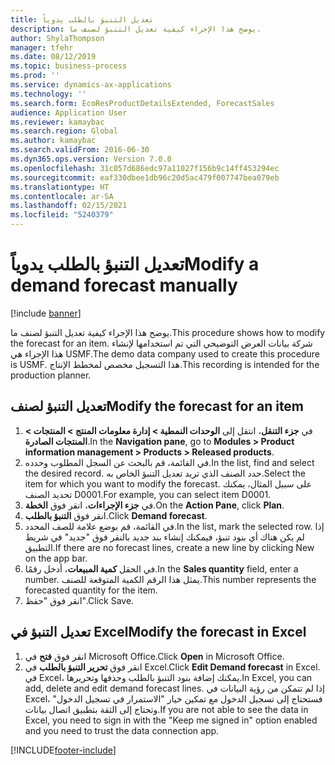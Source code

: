 ```yaml
---
title: تعديل التنبؤ بالطلب يدوياً
description: يوضح هذا الإجراء كيفية تعديل التنبؤ لصنف ما.
author: ShylaThompson
manager: tfehr
ms.date: 08/12/2019
ms.topic: business-process
ms.prod: ''
ms.service: dynamics-ax-applications
ms.technology: ''
ms.search.form: EcoResProductDetailsExtended, ForecastSales
audience: Application User
ms.reviewer: kamaybac
ms.search.region: Global
ms.author: kamaybac
ms.search.validFrom: 2016-06-30
ms.dyn365.ops.version: Version 7.0.0
ms.openlocfilehash: 31c057d686edc97a11027f156b9c14ff453294ec
ms.sourcegitcommit: eaf330dbee1db96c20d5ac479f007747bea079eb
ms.translationtype: HT
ms.contentlocale: ar-SA
ms.lasthandoff: 02/15/2021
ms.locfileid: "5240379"
---
```

# <a name="modify-a-demand-forecast-manually"></a><span data-ttu-id="9a873-103">تعديل التنبؤ بالطلب يدوياً</span><span class="sxs-lookup"><span data-stu-id="9a873-103">Modify a demand forecast manually</span></span>

[!include [banner](../../includes/banner.md)]

<span data-ttu-id="9a873-104">يوضح هذا الإجراء كيفية تعديل التنبؤ لصنف ما.</span><span class="sxs-lookup"><span data-stu-id="9a873-104">This procedure shows how to modify the forecast for an item.</span></span> <span data-ttu-id="9a873-105">شركة بيانات العرض التوضيحي التي تم استخدامها لإنشاء هذا الإجراء هي USMF.</span><span class="sxs-lookup"><span data-stu-id="9a873-105">The demo data company used to create this procedure is USMF.</span></span> <span data-ttu-id="9a873-106">هذا التسجيل مخصص لمخطط الإنتاج‬.</span><span class="sxs-lookup"><span data-stu-id="9a873-106">This recording is intended for the production planner.</span></span> 


## <a name="modify-the-forecast-for-an-item"></a><span data-ttu-id="9a873-107">تعديل التنبؤ لصنف</span><span class="sxs-lookup"><span data-stu-id="9a873-107">Modify the forecast for an item</span></span>
1. <span data-ttu-id="9a873-108">‏‫في **جزء التنقل**، انتقل إلى **الوحدات النمطية > إدارة معلومات المنتج > المنتجات > المنتجات الصادرة**‬‏‎.</span><span class="sxs-lookup"><span data-stu-id="9a873-108">In the **Navigation pane**, go to **Modules > Product information management > Products > Released products**.</span></span>
2. <span data-ttu-id="9a873-109">في القائمة، قم بالبحث عن السجل المطلوب وحدده.</span><span class="sxs-lookup"><span data-stu-id="9a873-109">In the list, find and select the desired record.</span></span> <span data-ttu-id="9a873-110">حدد الصنف الذي تريد تعديل التنبؤ الخاص به.</span><span class="sxs-lookup"><span data-stu-id="9a873-110">Select the item for which you want to modify the forecast.</span></span> <span data-ttu-id="9a873-111">على سبيل المثال، يمكنك تحديد الصنف D0001.</span><span class="sxs-lookup"><span data-stu-id="9a873-111">For example, you can select item D0001.</span></span>  
3. <span data-ttu-id="9a873-112">في **جزء الإجراءات**، انقر فوق **الخطة**.</span><span class="sxs-lookup"><span data-stu-id="9a873-112">On the **Action Pane**, click **Plan**.</span></span>
4. <span data-ttu-id="9a873-113">انقر فوق **التنبؤ بالطلب**.</span><span class="sxs-lookup"><span data-stu-id="9a873-113">Click **Demand forecast**.</span></span>
5. <span data-ttu-id="9a873-114">في القائمة، قم بوضع علامة للصف المحدد.</span><span class="sxs-lookup"><span data-stu-id="9a873-114">In the list, mark the selected row.</span></span> <span data-ttu-id="9a873-115">إذا لم يكن هناك أي بنود تنبؤ، فيمكنك إنشاء بند جديد بالنقر فوق "جديد" في شريط التطبيق.</span><span class="sxs-lookup"><span data-stu-id="9a873-115">If there are no forecast lines, create a new line by clicking New on the app bar.</span></span>  
6. <span data-ttu-id="9a873-116">في الحقل **كمية المبيعات**، أدخل رقمًا.</span><span class="sxs-lookup"><span data-stu-id="9a873-116">In the **Sales quantity** field, enter a number.</span></span> <span data-ttu-id="9a873-117">يمثل هذا الرقم الكمية المتوقعة للصنف.</span><span class="sxs-lookup"><span data-stu-id="9a873-117">This number represents the forecasted quantity for the item.</span></span>  
7. <span data-ttu-id="9a873-118">انقر فوق "حفظ".</span><span class="sxs-lookup"><span data-stu-id="9a873-118">Click Save.</span></span>

## <a name="modify-the-forecast-in-excel"></a><span data-ttu-id="9a873-119">تعديل التنبؤ في Excel</span><span class="sxs-lookup"><span data-stu-id="9a873-119">Modify the forecast in Excel</span></span>
1. <span data-ttu-id="9a873-120">انقر فوق **فتح** في Microsoft Office.</span><span class="sxs-lookup"><span data-stu-id="9a873-120">Click **Open** in Microsoft Office.</span></span>
2. <span data-ttu-id="9a873-121">انقر فوق **تحرير التنبؤ بالطلب** في Excel.</span><span class="sxs-lookup"><span data-stu-id="9a873-121">Click **Edit Demand forecast** in Excel.</span></span> <span data-ttu-id="9a873-122">في Excel، يمكنك إضافة بنود التنبؤ بالطلب وحذفها وتحريرها.</span><span class="sxs-lookup"><span data-stu-id="9a873-122">In Excel, you can add, delete and edit demand forecast lines.</span></span> <span data-ttu-id="9a873-123">إذا لم تتمكن من رؤية البيانات في Excel، فستحتاج إلى تسجيل الدخول مع تمكين خيار "الاستمرار في تسجيل الدخول" وتحتاج إلى الثقة بتطبيق اتصال بيانات.</span><span class="sxs-lookup"><span data-stu-id="9a873-123">If you are not able to see the data in Excel, you need to sign in with the "Keep me signed in" option enabled and you need to trust the data connection app.</span></span>  



[!INCLUDE[footer-include](../../../includes/footer-banner.md)]
